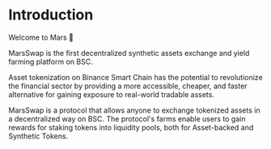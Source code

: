 # Introduction

Welcome to Mars 🚀

MarsSwap is the first decentralized synthetic assets exchange and yield farming platform on BSC.

Asset tokenization on Binance Smart Chain has the potential to revolutionize the financial sector by providing a more accessible, cheaper, and faster alternative for gaining exposure to real-world tradable assets.

MarsSwap is a protocol that allows anyone to exchange tokenized assets in a decentralized way on BSC. The protocol's farms enable users to gain rewards for staking tokens into liquidity pools, both for Asset-backed and Synthetic Tokens.











